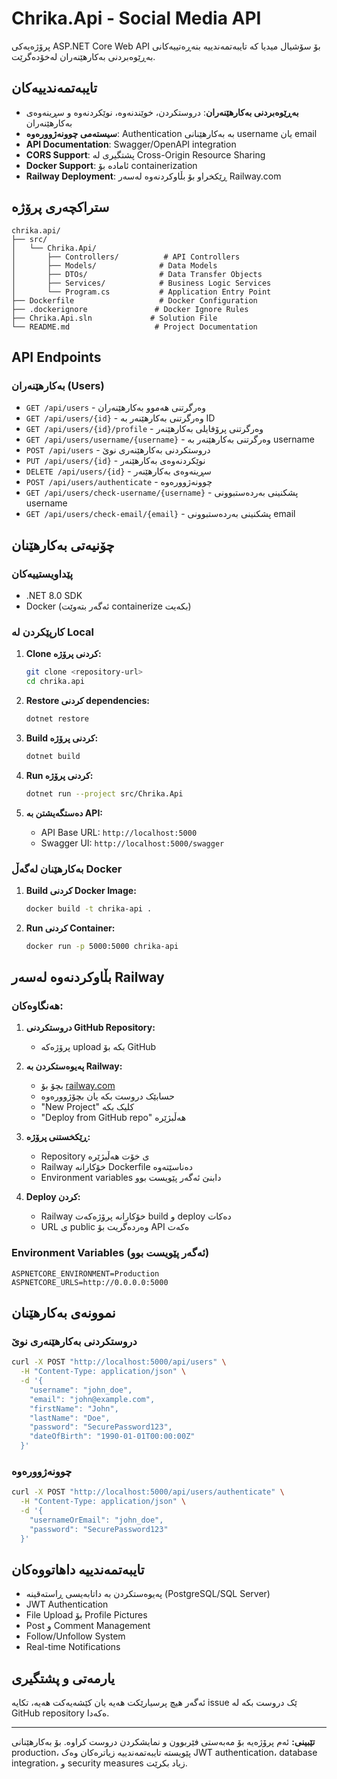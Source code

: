 # Chrika.Api - Social Media API

پرۆژەیەکی ASP.NET Core Web API بۆ سۆشیال میدیا کە تایبەتمەندییە بنەڕەتییەکانی بەڕێوەبردنی بەکارهێنەران لەخۆدەگرێت.

## تایبەتمەندییەکان

- **بەڕێوەبردنی بەکارهێنەران**: دروستکردن، خوێندنەوە، نوێکردنەوە و سڕینەوەی بەکارهێنەران
- **سیستەمی چوونەژوورەوە**: Authentication بە بەکارهێنانی username یان email
- **API Documentation**: Swagger/OpenAPI integration
- **CORS Support**: پشتگیری لە Cross-Origin Resource Sharing
- **Docker Support**: ئامادە بۆ containerization
- **Railway Deployment**: ڕێکخراو بۆ بڵاوکردنەوە لەسەر Railway.com

## ستراکچەری پرۆژە

```
chrika.api/
├── src/
│   └── Chrika.Api/
│       ├── Controllers/          # API Controllers
│       ├── Models/              # Data Models
│       ├── DTOs/                # Data Transfer Objects
│       ├── Services/            # Business Logic Services
│       └── Program.cs           # Application Entry Point
├── Dockerfile                   # Docker Configuration
├── .dockerignore               # Docker Ignore Rules
├── Chrika.Api.sln             # Solution File
└── README.md                   # Project Documentation
```

## API Endpoints

### بەکارهێنەران (Users)

- `GET /api/users` - وەرگرتنی هەموو بەکارهێنەران
- `GET /api/users/{id}` - وەرگرتنی بەکارهێنەر بە ID
- `GET /api/users/{id}/profile` - وەرگرتنی پرۆفایلی بەکارهێنەر
- `GET /api/users/username/{username}` - وەرگرتنی بەکارهێنەر بە username
- `POST /api/users` - دروستکردنی بەکارهێنەری نوێ
- `PUT /api/users/{id}` - نوێکردنەوەی بەکارهێنەر
- `DELETE /api/users/{id}` - سڕینەوەی بەکارهێنەر
- `POST /api/users/authenticate` - چوونەژوورەوە
- `GET /api/users/check-username/{username}` - پشکنینی بەردەستبوونی username
- `GET /api/users/check-email/{email}` - پشکنینی بەردەستبوونی email

## چۆنیەتی بەکارهێنان

### پێداویستییەکان

- .NET 8.0 SDK
- Docker (ئەگەر بتەوێت containerize بکەیت)

### کارپێکردن لە Local

1. **Clone کردنی پرۆژە:**
   ```bash
   git clone <repository-url>
   cd chrika.api
   ```

2. **Restore کردنی dependencies:**
   ```bash
   dotnet restore
   ```

3. **Build کردنی پرۆژە:**
   ```bash
   dotnet build
   ```

4. **Run کردنی پرۆژە:**
   ```bash
   dotnet run --project src/Chrika.Api
   ```

5. **دەستگەیشتن بە API:**
   - API Base URL: `http://localhost:5000`
   - Swagger UI: `http://localhost:5000/swagger`

### بەکارهێنان لەگەڵ Docker

1. **Build کردنی Docker Image:**
   ```bash
   docker build -t chrika-api .
   ```

2. **Run کردنی Container:**
   ```bash
   docker run -p 5000:5000 chrika-api
   ```

## بڵاوکردنەوە لەسەر Railway

### هەنگاوەکان:

1. **دروستکردنی GitHub Repository:**
   - پرۆژەکە upload بکە بۆ GitHub

2. **پەیوەستکردن بە Railway:**
   - بچۆ بۆ [railway.com](https://railway.com)
   - حسابێک دروست بکە یان بچۆژوورەوە
   - "New Project" کلیک بکە
   - "Deploy from GitHub repo" هەڵبژێرە

3. **ڕێکخستنی پرۆژە:**
   - Repository ی خۆت هەڵبژێرە
   - Railway خۆکارانە Dockerfile دەناسێتەوە
   - Environment variables دابنێ ئەگەر پێویست بوو

4. **Deploy کردن:**
   - Railway خۆکارانە پرۆژەکەت build و deploy دەکات
   - URL ی public وەردەگریت بۆ API ەکەت

### Environment Variables (ئەگەر پێویست بوو)

```
ASPNETCORE_ENVIRONMENT=Production
ASPNETCORE_URLS=http://0.0.0.0:5000
```

## نموونەی بەکارهێنان

### دروستکردنی بەکارهێنەری نوێ

```bash
curl -X POST "http://localhost:5000/api/users" \
  -H "Content-Type: application/json" \
  -d '{
    "username": "john_doe",
    "email": "john@example.com",
    "firstName": "John",
    "lastName": "Doe",
    "password": "SecurePassword123",
    "dateOfBirth": "1990-01-01T00:00:00Z"
  }'
```

### چوونەژوورەوە

```bash
curl -X POST "http://localhost:5000/api/users/authenticate" \
  -H "Content-Type: application/json" \
  -d '{
    "usernameOrEmail": "john_doe",
    "password": "SecurePassword123"
  }'
```

## تایبەتمەندییە داهاتووەکان

- پەیوەستکردن بە داتابەیسی ڕاستەقینە (PostgreSQL/SQL Server)
- JWT Authentication
- File Upload بۆ Profile Pictures
- Post و Comment Management
- Follow/Unfollow System
- Real-time Notifications

## یارمەتی و پشتگیری

ئەگەر هیچ پرسیارێکت هەیە یان کێشەیەکت هەیە، تکایە issue ێک دروست بکە لە GitHub repository ەکەدا.

---

**تێبینی:** ئەم پرۆژەیە بۆ مەبەستی فێربوون و نمایشکردن دروست کراوە. بۆ بەکارهێنانی production، پێویستە تایبەتمەندییە زیاترەکان وەک JWT authentication، database integration، و security measures زیاد بکرێت.

